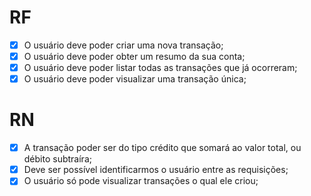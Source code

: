 # RF
- [x] O usuário deve poder criar uma nova transação;
- [x] O usuário deve poder obter um resumo da sua conta;
- [x] O usuário deve poder listar todas as transações que já ocorreram;
- [x] O usuário deve poder visualizar uma transação única;
# RN
- [x] A transação poder ser do tipo crédito que somará ao valor total, ou débito subtraíra;
- [x] Deve ser possível identificarmos o usuário entre as requisições;
- [x] O usuário só pode visualizar transações o qual ele criou;